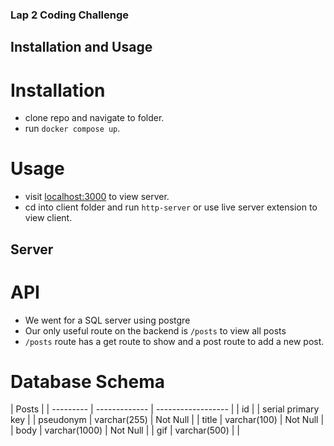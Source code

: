 ### Lap 2 Coding Challenge

## Installation and Usage

# Installation

- clone repo and navigate to folder.
- run `docker compose up`.

# Usage

- visit [localhost:3000](http://localhost:3000/) to view server.
- cd into client folder and run `http-server` or use live server extension to view client.

## Server

# API

- We went for a SQL server using postgre
- Our only useful route on the backend is `/posts` to view all posts
- `/posts` route has a get route to show and a post route to add a new post.

# Database Schema

| Posts     |
| --------- | ------------- | ------------------ |
| id        |               | serial primary key |
| pseudonym | varchar(255)  | Not Null           |
| title     | varchar(100)  | Not Null           |
| body      | varchar(1000) | Not Null           |
| gif       | varchar(500)  |                    |
